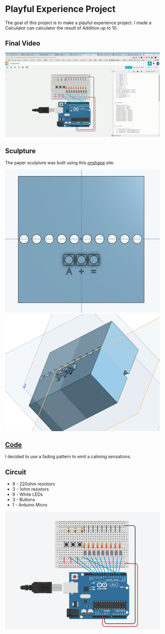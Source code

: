 # Playful Experience Project

The goal of this project is to make a playful experience project. I made a Calculator can calculator the result of Addition up to 10.

## Final Video

![Final Video](https://github.com/Zgpp/Zgpp.github.io/blob/master/cim542hw/images/playful.gif)

## Sculpture

The paper sculpture was built using this [onshape](https://cad.onshape.com/) site. 

![Sculpture top view](https://github.com/Zgpp/Zgpp.github.io/blob/master/cim542hw/images/playful.png)
![Sculpture 3D view](https://github.com/Zgpp/Zgpp.github.io/blob/master/cim542hw/images/playful%20(2).png)

## [Code](/arduino/lightPattern/lightPattern.ino)

I decided to use a fading pattern to emit a calming sensations.

## Circuit

* 9 - 220ohm resistors
* 3 - 1ohm resistors
* 9 - White LEDs
* 3 - Buttons
* 1 - Arduino Micro

![General Circuit](https://github.com/Zgpp/Zgpp.github.io/blob/master/cim542hw/images/playful%20circuits.png)
